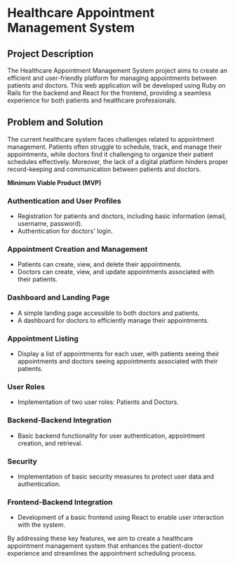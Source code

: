 # Healthcare Appointment Management System

## Project Description

The Healthcare Appointment Management System project aims to create an efficient and user-friendly platform for managing appointments between patients and doctors. This web application will be developed using Ruby on Rails for the backend and React for the frontend, providing a seamless experience for both patients and healthcare professionals.

## Problem and Solution

The current healthcare system faces challenges related to appointment management. Patients often struggle to schedule, track, and manage their appointments, while doctors find it challenging to organize their patient schedules effectively. Moreover, the lack of a digital platform hinders proper record-keeping and communication between patients and doctors.

**Minimum Viable Product (MVP)**

### Authentication and User Profiles

- Registration for patients and doctors, including basic information (email, username, password).
- Authentication for doctors' login.

### Appointment Creation and Management

- Patients can create, view, and delete their appointments.
- Doctors can create, view, and update appointments associated with their patients.

### Dashboard and Landing Page

- A simple landing page accessible to both doctors and patients.
- A dashboard for doctors to efficiently manage their appointments.

### Appointment Listing

- Display a list of appointments for each user, with patients seeing their appointments and doctors seeing appointments associated with their patients.

### User Roles

- Implementation of two user roles: Patients and Doctors.

### Backend-Backend Integration

- Basic backend functionality for user authentication, appointment creation, and retrieval.

### Security

- Implementation of basic security measures to protect user data and authentication.

### Frontend-Backend Integration

- Development of a basic frontend using React to enable user interaction with the system.

By addressing these key features, we aim to create a healthcare appointment management system that enhances the patient-doctor experience and streamlines the appointment scheduling process.
